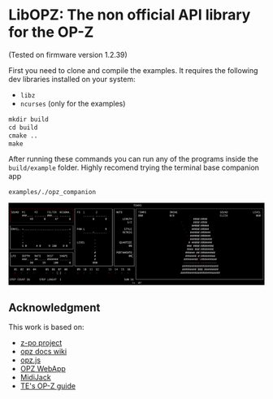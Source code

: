 # LibOPZ: The non official API library for the OP-Z
(Tested on firmware version 1.2.39)

First you need to clone and compile the examples. It requires the following dev libraries installed on your system:

- `libz`
- `ncurses` (only for the examples) 

```
mkdir build
cd build
cmake ..
make
```

After running these commands you can run any of the programs inside the `build/example` folder. 
Highly recomend trying the terminal base companion app 

```
examples/./opz_companion
```

![gif](.github/000.gif)

## Acknowledgment

This work is based on:

- [z-po project](https://github.com/lrk/z-po-project)
- [opz docs wiki](https://github.com/hyphz/opzdoc/wiki/)
- [opz.js](https://github.com/nbw/opz)
- [OPZ WebApp](https://github.com/Karmagrinder/OPZ_MIDI)
- [MidiJack](https://github.com/teenageengineering/MidiJack)
- [TE's OP-Z guide](https://teenage.engineering/guides/op-z)
